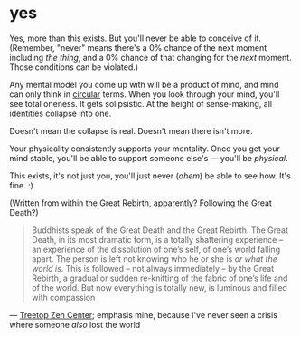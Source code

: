 # yes

Yes, more than this exists. But you'll never be able to conceive of it. (Remember, "never" means there's a 0% chance of the next moment including _the thing_, and a 0% chance of that changing for the _next_ moment. Those conditions can be violated.)

Any mental model you come up with will be a product of mind, and mind can only think in [circular](../16/kierkeguardian.md) terms. When you look through your mind, you'll see total oneness. It gets solipsistic. At the height of sense-making, all identities collapse into one.

Doesn't mean the collapse is real. Doesn't mean there isn't more.

Your physicality consistently supports your mentality. Once you get your mind stable, you'll be able to support someone else's — you'll be _physical_.

This exists, it's not just you, you'll just never (_ahem_) be able to see how. It's fine. :)

(Written from within the Great Rebirth, apparently? Following the Great Death?)

> Buddhists speak of the Great Death and the Great Rebirth. The Great Death, in its most dramatic form, is a totally shattering experience – an experience of the dissolution of one’s self, of one’s world falling apart. The person is left not knowing who he or she is _or what the world is_. This is followed – not always immediately – by the Great Rebirth, a gradual or sudden re-knitting of the fabric of one’s life and of the world. But now everything is totally new, is luminous and filled with compassion

— [Treetop Zen Center](https://www.treetopzencenter.org/death-and-rebirth-in-christianity-and-buddhism/); emphasis mine, because I've never seen a crisis where someone _also_ lost the world
